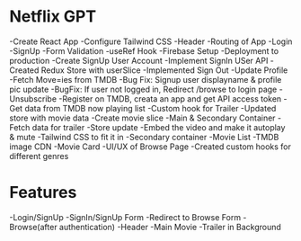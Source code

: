 # Netflix GPT

-Create React App
-Configure Tailwind CSS
-Header
-Routing of App
-Login
-SignUp
-Form Validation
-useRef Hook
-Firebase Setup
-Deployment to production
-Create SignUp User Account
-Implement SignIn USer API
-Created Redux Store with userSlice
-Implemented Sign Out
-Update Profile
-Fetch Move=ies from TMDB
-Bug Fix: Signup user displayname & profile pic update
-BugFix: If user not logged in, Redirect /browse to login page
-Unsubscribe
-Register on TMDB, creata an app and get API access token
-Get data from TMDB now playing list
-Custom hook for Trailer
-Updated store with movie data
-Create movie slice
-Main & Secondary Container
-Fetch data for trailer
-Store update
-Embed the video and make it autoplay & mute
-Tailwind CSS to fit it in
-Secondary container
-Movie List
-TMDB image CDN
-Movie Card
-UI/UX of Browse Page
-Created custom hooks for different genres


# Features
-Login/SignUp
    -SignIn/SignUp Form
    -Redirect to Browse Form
-Browse(after authentication)
    -Header
    -Main Movie
        -Trailer in Background